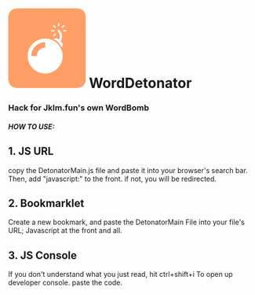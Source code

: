 # ![alt text](https://github.com/Dialga156b/WordDetonator/blob/main/WordDetonator2.png?raw=true) WordDetonator  

### Hack for Jklm.fun's own WordBomb

##### HOW TO USE:

## 1. JS URL

copy the DetonatorMain.js file and paste it into your browser's search bar.
Then, add "javascript:" to the front. if not, you will be redirected.

## 2. Bookmarklet
Create a new bookmark, and paste the DetonatorMain File into your file's URL; Javascript at the front and all.

## 3. JS Console

If you don't understand what you just read, hit ctrl+shift+i To open up developer console. paste the code.
